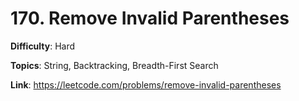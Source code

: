 # 170. Remove Invalid Parentheses

**Difficulty**: Hard

**Topics**: String, Backtracking, Breadth-First Search

**Link**: https://leetcode.com/problems/remove-invalid-parentheses

